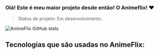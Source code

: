 ### Olá! Este é meu maior projeto desde então! O Animeflix! ❤️

> Status do projeto: Em desenvolvimento.
> 
![AnimeFlix GitHub stats](https://github-readme-stats.vercel.app/api?username=kalebzaki4&show_icons=true&theme=dracula)

## Tecnologias que são usadas no AnimeFlix:

<div style="display: inline_block"><br/>
  <img align="center" alt="" src="https://img.shields.io/badge/JavaScript-323330?style=for-the-badge&logo=javascript&logoColor=F7DF1E">
  <img align="center" alt="" src="https://img.shields.io/badge/HTML5-E34F26?style=for-the-badge&logo=html5&logoColor=white">
   <img align="center" alt="" src="https://img.shields.io/badge/CSS3-1572B6?style=for-the-badge&logo=css3&logoColor=white">
</div>
